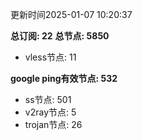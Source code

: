 更新时间2025-01-07 10:20:37

**总订阅: 22**
**总节点: 5850**
- vless节点: 11

**google ping有效节点: 532**
- ss节点: 501
- v2ray节点: 5
- trojan节点: 26
